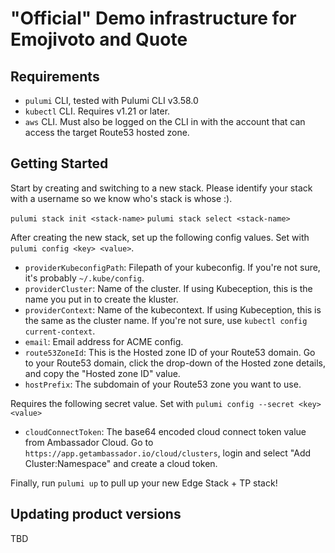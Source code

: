 # "Official" Demo infrastructure for Emojivoto and Quote

## Requirements

- `pulumi` CLI, tested with Pulumi CLI v3.58.0
- `kubectl` CLI.  Requires v1.21 or later.
- `aws` CLI.  Must also be logged on the CLI in with the account that can access the target Route53 hosted zone.

## Getting Started

Start by creating and switching to a new stack.  Please identify your stack with a username so we know who's stack is whose :).  

`pulumi stack init <stack-name>`
`pulumi stack select <stack-name>`

After creating the new stack, set up the following config values.  Set with `pulumi config <key> <value>`.

- `providerKubeconfigPath`: Filepath of your kubeconfig.  If you're not sure, it's probably `~/.kube/config`.
- `providerCluster`: Name of the cluster.  If using Kubeception, this is the name you put in to create the kluster.
- `providerContext`: Name of the kubecontext.  If using Kubeception, this is the same as the cluster name.  If you're not sure, use `kubectl config current-context`.
- `email`: Email address for ACME config.
- `route53ZoneId`: This is the Hosted zone ID of your Route53 domain.  Go to your Route53 domain, click the drop-down of the Hosted zone details, and copy the "Hosted zone ID" value.
- `hostPrefix`: The subdomain of your Route53 zone you want to use.

Requires the following secret value.  Set with `pulumi config --secret <key> <value>`

- `cloudConnectToken`: The base64 encoded cloud connect token value from Ambassador Cloud.  Go to `https://app.getambassador.io/cloud/clusters`, login and select "Add Cluster:Namespace" and create a cloud token.

Finally, run `pulumi up` to pull up your new Edge Stack + TP stack!

## Updating product versions

TBD

